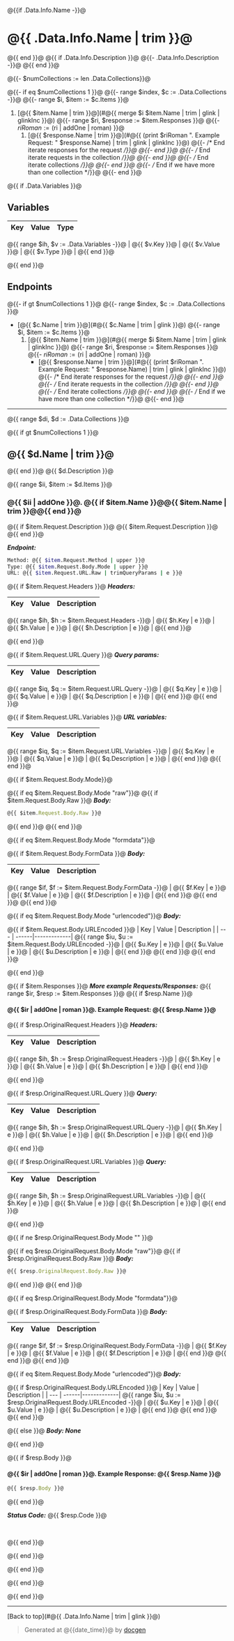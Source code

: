 <!--- Collection name and description -->
@{{if .Data.Info.Name -}}@
# @{{ .Data.Info.Name | trim }}@
@{{ end }}@
@{{ if .Data.Info.Description }}@
@{{- .Data.Info.Description -}}@
@{{ end }}@

<!--- Table of contents -->
@{{- $numCollections := len .Data.Collections}}@
<!--- If we have only one group/collection, then no need for the "ungrouped" heading -->
@{{- if eq $numCollections 1 }}@ 
@{{- range $index, $c := .Data.Collections -}}@
@{{- range $i, $item := $c.Items }}@
1. [@{{ $item.Name | trim }}@](#@{{ merge $i $item.Name | trim | glink | glinkInc }}@)
@{{- range $ri, $response := $item.Responses }}@
@{{- $riRoman := ($ri | addOne | roman) }}@
   1. [@{{ $response.Name | trim }}@](#@{{ (print $riRoman ". Example Request: " $response.Name) | trim | glink | glinkInc }}@)
@{{- /* End iterate responses for the request */}}@
@{{- end }}@
@{{- /* End iterate requests in the collection */}}@
@{{- end }}@
@{{- /* End iterate collections */}}@
@{{- end }}@
@{{- /* End if we have more than one collection */}}@
@{{- end }}@

<!--- Variables --->
@{{ if .Data.Variables }}@
## Variables

<!--- Iterate variables -->
| Key | Value | Type |
| --- | ------|-------------|
@{{ range $ih, $v := .Data.Variables -}}@
| @{{ $v.Key }}@ | @{{ $v.Value }}@ | @{{ $v.Type }}@ |
@{{ end }}@
<!--- End Iterate headers items -->

<!--- End  headers items -->
@{{ end }}@
<!--- End Variables --->

## Endpoints

<!--- If we have more than one group/collection, then display each group name heading -->
@{{- if gt $numCollections 1 }}@ 
@{{- range $index, $c := .Data.Collections }}@
* [@{{ $c.Name | trim }}@](#@{{ $c.Name | trim | glink }}@)
@{{- range $i, $item := $c.Items }}@
    1. [@{{ $item.Name | trim }}@](#@{{ merge $i $item.Name | trim | glink | glinkInc }}@)
@{{- range $ri, $response := $item.Responses }}@
@{{- $riRoman := ($ri | addOne | roman) }}@
        * [@{{ $response.Name | trim }}@](#@{{ (print $riRoman ". Example Request: " $response.Name) | trim | glink | glinkInc }}@)
@{{- /* End iterate responses for the request */}}@
@{{- end }}@
@{{- /* End iterate requests in the collection */}}@
@{{- end }}@
@{{- /* End iterate collections */}}@
@{{- end }}@
@{{- /* End if we have more than one collection */}}@
@{{- end }}@

--------
<!--- Iterate main collection -->

@{{ range $di, $d := .Data.Collections }}@
<!--- Only show the collection name if there is more than the "ungrouped" collection -->
@{{ if gt $numCollections 1 }}@
## @{{ $d.Name | trim  }}@
@{{ end }}@
@{{ $d.Description }}@

<!--- Iterate collection items -->

@{{ range $ii, $item := $d.Items }}@
### @{{ $ii | addOne }}@. @{{ if $item.Name }}@@{{ $item.Name | trim }}@@{{ end }}@

@{{ if $item.Request.Description }}@
@{{ $item.Request.Description }}@
@{{ end }}@

***Endpoint:***

```bash
Method: @{{ $item.Request.Method | upper }}@
Type: @{{ $item.Request.Body.Mode | upper }}@
URL: @{{ $item.Request.URL.Raw | trimQueryParams | e }}@
```

<!--- headers items -->
@{{ if $item.Request.Headers }}@
***Headers:***

<!--- Iterate headers items -->
| Key | Value | Description |
| --- | ------|-------------|
@{{ range $ih, $h := $item.Request.Headers -}}@
| @{{ $h.Key | e }}@ | @{{ $h.Value | e }}@ | @{{ $h.Description | e }}@ |
@{{ end }}@
<!--- End Iterate headers items -->

<!--- End  headers items -->
@{{ end }}@

<!--- Query param items -->
@{{ if $item.Request.URL.Query }}@
***Query params:***

<!--- Query param items -->
| Key | Value | Description |
| --- | ------|-------------|
@{{ range $iq, $q := $item.Request.URL.Query -}}@
| @{{ $q.Key | e }}@ | @{{ $q.Value | e }}@ | @{{ $q.Description | e }}@ |
@{{ end }}@
@{{ end }}@
<!--- End query param items -->

<!--- URL variables items -->
@{{ if $item.Request.URL.Variables }}@
***URL variables:***

<!--- URL variables items -->
| Key | Value | Description |
| --- | ------|-------------|
@{{ range $iq, $q := $item.Request.URL.Variables -}}@
| @{{ $q.Key | e }}@ | @{{ $q.Value | e }}@ | @{{ $q.Description | e }}@ |
@{{ end }}@
@{{ end }}@
<!--- End URL variables items -->

<!--- Body mode -->
@{{ if $item.Request.Body.Mode}}@
<!--- Raw body data -->
@{{ if eq $item.Request.Body.Mode "raw"}}@
@{{ if $item.Request.Body.Raw }}@
***Body:***

```js        
@{{ $item.Request.Body.Raw }}@
```
@{{ end }}@
@{{ end }}@
<!---End Raw body data -->

<!---FormData -->
@{{ if eq $item.Request.Body.Mode "formdata"}}@
<!--- Formdata items -->
@{{ if $item.Request.Body.FormData }}@
***Body:***

| Key | Value | Description |
| --- | ------|-------------|
@{{ range $if, $f := $item.Request.Body.FormData -}}@
| @{{ $f.Key | e }}@ | @{{ $f.Value | e }}@ | @{{ $f.Description | e }}@ |
@{{ end }}@
@{{ end }}@
@{{ end }}@
<!---End FormData -->


<!---x-urlencoded data -->
@{{ if eq $item.Request.Body.Mode "urlencoded"}}@
***Body:***

@{{ if $item.Request.Body.URLEncoded }}@
| Key | Value | Description |
| --- | ------|-------------|
@{{ range $iu, $u := $item.Request.Body.URLEncoded -}}@
| @{{ $u.Key | e }}@ | @{{ $u.Value | e }}@ | @{{ $u.Description | e }}@ |
@{{ end }}@
@{{ end }}@
@{{ end }}@
<!---End x-urlencoded data -->

<!--- End Body mode -->
@{{ end }}@

<!--- Items response -->
@{{ if $item.Responses }}@
***More example Requests/Responses:***
@{{ range $ir, $resp := $item.Responses }}@
@{{ if $resp.Name }}@
#### @{{ $ir | addOne | roman }}@. Example Request: @{{ $resp.Name }}@

<!--- headers items -->
@{{ if $resp.OriginalRequest.Headers }}@
***Headers:***

<!--- Iterate headers items -->
| Key | Value | Description |
| --- | ------|-------------|
@{{ range $ih, $h := $resp.OriginalRequest.Headers -}}@
| @{{ $h.Key | e }}@ | @{{ $h.Value | e }}@ | @{{ $h.Description | e }}@ |
@{{ end }}@
<!--- End Iterate headers items -->

<!--- End  headers items -->
@{{ end }}@


<!--- query items -->
@{{ if $resp.OriginalRequest.URL.Query }}@
***Query:***

<!--- Iterate query items -->
| Key | Value | Description |
| --- | ------|-------------|
@{{ range $ih, $h := $resp.OriginalRequest.URL.Query -}}@
| @{{ $h.Key | e }}@ | @{{ $h.Value | e }}@ | @{{ $h.Description | e }}@ |
@{{ end }}@
<!--- End Iterate query items -->

<!--- End  query items -->
@{{ end }}@

<!--- url variable items -->
@{{ if $resp.OriginalRequest.URL.Variables }}@
***Query:***

<!--- Iterate url variable items -->
| Key | Value | Description |
| --- | ------|-------------|
@{{ range $ih, $h := $resp.OriginalRequest.URL.Variables -}}@
| @{{ $h.Key | e }}@ | @{{ $h.Value | e }}@ | @{{ $h.Description | e }}@ |
@{{ end }}@
<!--- End Iterate url variable items -->

<!--- End url variable items -->
@{{ end }}@

<!--- Body mode -->
@{{ if ne $resp.OriginalRequest.Body.Mode "" }}@
<!--- Raw body data -->
@{{ if eq $resp.OriginalRequest.Body.Mode "raw"}}@
@{{ if $resp.OriginalRequest.Body.Raw }}@
***Body:***

```js        
@{{ $resp.OriginalRequest.Body.Raw }}@
```
@{{ end }}@
@{{ end }}@
<!---End Raw body data -->

<!---FormData -->
@{{ if eq $resp.OriginalRequest.Body.Mode "formdata"}}@
<!--- Formdata items -->
@{{ if $resp.OriginalRequest.Body.FormData }}@
***Body:***

| Key | Value | Description |
| --- | ------|-------------|
@{{ range $if, $f := $resp.OriginalRequest.Body.FormData -}}@
| @{{ $f.Key | e }}@ | @{{ $f.Value | e }}@ | @{{ $f.Description | e }}@ |
@{{ end }}@
@{{ end }}@
@{{ end }}@
<!---End FormData -->


<!---x-urlencoded data -->
@{{ if eq $item.Request.Body.Mode "urlencoded"}}@
***Body:***

@{{ if $resp.OriginalRequest.Body.URLEncoded }}@
| Key | Value | Description |
| --- | ------|-------------|
@{{ range $iu, $u := $resp.OriginalRequest.Body.URLEncoded -}}@
| @{{ $u.Key | e }}@ | @{{ $u.Value | e }}@ | @{{ $u.Description | e }}@ |
@{{ end }}@
@{{ end }}@
@{{ end }}@
<!---End x-urlencoded data -->

@{{ else }}@
***Body: None***
<!--- End Body mode -->
@{{ end }}@

@{{ if $resp.Body }}@
#### @{{ $ir | addOne | roman }}@. Example Response: @{{ $resp.Name }}@
```js
@{{ $resp.Body }}@
```
@{{ end }}@

***Status Code:*** @{{ $resp.Code }}@

<br>

<!--- Iterate Items response end -->
@{{ end }}@

<!--- if response exist response end -->
@{{ end }}@

<!--- End Items response -->
@{{ end }}@

<!--- End Iterate collection items -->
@{{ end }}@

<!--- End Iterate main collection -->
@{{ end }}@


---
[Back to top](#@{{ .Data.Info.Name | trim | glink }}@)

>Generated at @{{date_time}}@ by [docgen](https://github.com/thedevsaddam/docgen)
